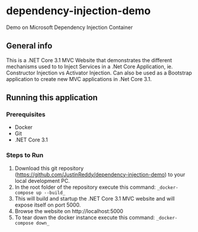 # dependency-injection-demo
 Demo on Microsoft Dependency Injection Container

 ## General info
This is a .NET Core 3.1 MVC Website that demonstrates the different mechanisms used to to Inject Services in a .Net Core Application, ie. Constructor Injection vs Activator Injection.
Can also be used as a Bootstrap application to create new MVC applications in .Net Core 3.1.

## Running this application
### Prerequisites
- Docker
- Git
- .NET Core 3.1

### Steps to Run
1. Download this git repository (https://github.com/JustinReddy/dependency-injection-demo) to your local development PC.
2. In the root folder of the repository execute this command:
```_docker-compose up --build_```
3. This will build and startup the .NET Core 3.1 MVC website and will expose itself on port 5000.
4. Browse the website on http://localhost:5000
5. To tear down the docker instance execute this command:
```_docker-compose down_```

